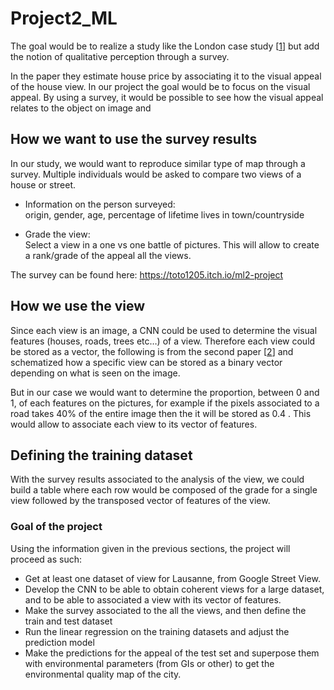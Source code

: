 # Project2_ML

The goal would be to realize a study like the London case study [[1](https://dl.acm.org/doi/10.1145/3342240)] but add the notion of qualitative perception through a survey.  

In the paper they estimate house price by associating it to the visual appeal of the house view. In our project the goal would be to focus on the visual appeal. By using a survey, it would be possible to see how the visual appeal relates to the object on image and 

## How we want to use the survey results  

In our study, we would want to reproduce similar type of map through a survey. Multiple individuals would be asked to compare two views of a house or street.  

-	Information on the person surveyed:  
origin, gender, age, percentage of lifetime lives in town/countryside 
 
-	Grade the view:  
Select a view in a one vs one battle of pictures. This will allow to create a rank/grade of the appeal all the views. 

The survey can be found here: https://toto1205.itch.io/ml2-project
 
## How we use the view  

Since each view is an image, a CNN could be used to determine the visual features (houses, roads, trees etc…) of a view. Therefore each view could be stored as a vector, the following is from the second paper [[2](https://ieeexplore.ieee.org/document/)] and schematized how a specific view can be stored as a binary vector depending on what is seen on the image.  
 
But in our case we would want to determine the proportion, between 0 and 1, of each features on the pictures, for example if the pixels associated to a road takes 40% of the entire image then the it will be stored as 0.4 . This would allow to associate each view to its vector of features. 
 
## Defining the training dataset 

With the survey results associated to the analysis of the view, we could build a table where each row would be composed of the grade for a single view followed by the transposed vector of features of the view.  
 
### Goal of the project  
Using the information given in the previous sections, the project will proceed as such:  
-	Get at least one dataset of view for Lausanne, from Google Street View. 
- 	Develop the CNN to be able to obtain coherent views for a large dataset, and to be able to associated a view with its vector of features.
-	Make the survey associated to the all the views, and then define the train and test dataset
- 	Run the linear regression on the training datasets and adjust the prediction model  
-	Make the predictions for the appeal of the test set and superpose them with environmental parameters (from GIs or other) to get the environmental quality map of the city. 


